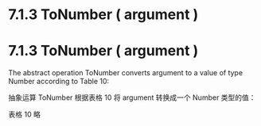 # 7.1.3 ToNumber ( argument )

# 7.1.3 ToNumber ( argument )

The abstract operation ToNumber converts argument to a value of type Number according to Table 10:

抽象运算 ToNumber 根据表格 10 将 argument 转换成一个 Number 类型的值：

表格 10 略
